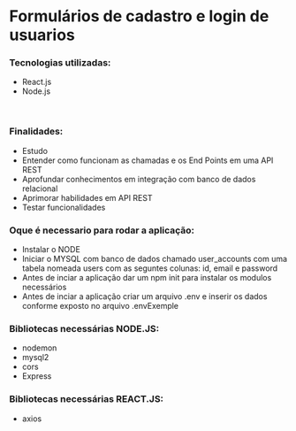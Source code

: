 # Formulários de cadastro e login de usuarios

### Tecnologias utilizadas:

<ul>
  <li>React.js</li>
  <li>Node.js</li>
</ul>
<br>

### Finalidades:

<ul>
  <li>Estudo</li>
  <li>Entender como funcionam as chamadas e os End Points em uma API REST</li>
  <li>Aprofundar conhecimentos em integração com banco de dados relacional</li>
  <li>Aprimorar habilidades em API REST</li>
  <li>Testar funcionalidades</li>
</ul>


### Oque é necessario para rodar a aplicação:

<ul>
  <li>Instalar o NODE</li>
  <li>Iniciar o MYSQL com banco de dados chamado user_accounts com uma tabela nomeada users com as seguntes colunas: id, email e password</li>
  <li>Antes de inciar a aplicação dar um npm init para instalar os modulos necessários</li>
  <li>Antes de inciar a aplicação criar um arquivo .env e inserir os dados conforme exposto no arquivo .envExemple</li>
</ul>

### Bibliotecas necessárias NODE.JS:
<ul>
  <li>nodemon</li>
  <li>mysql2</li>
  <li>cors</li>
  <li>Express</li>
</ul>

### Bibliotecas necessárias REACT.JS:
<ul>
  <li>axios</li>
</ul>

